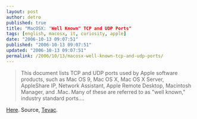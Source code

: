 ```yaml
---
layout: post
author: detro
published: true
title: "MacOSX: "Well Known" TCP and UDP Ports"
tags: [english, macosx, it, curiosity, apple]
date: "2006-10-13 09:07:51"
published: "2006-10-13 09:07:51"
updated: "2006-10-13 09:07:51"
permalink: /2006/10/13/macosx-well-known-tcp-and-udp-ports/
---
```


<blockquote>This document lists TCP and UDP ports used by Apple software products, such as Mac OS 9, Mac OS X, Mac OS X Server, AppleShare IP, Network Assistant, Apple Remote Desktop, Macintosh Manager, and .Mac. Many of these are referred to as "well known," industry standard ports....</blockquote>

<a href="http://docs.info.apple.com/article.html?artnum=106439">Here</a>.
Source, <a href="http://www.tevac.com/article.php/20061012233749545">Tevac</a>.


